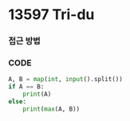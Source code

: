 # 13597 Tri-du



### 접근 방법



### CODE

```python
A, B = map(int, input().split())
if A == B:
    print(A)
else:
    print(max(A, B))
```

